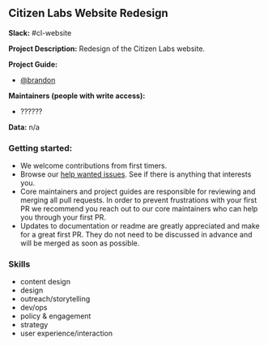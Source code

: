 ## Citizen Labs Website Redesign

**Slack:** #cl-website

**Project Description:**
Redesign of the Citizen Labs website.

**Project Guide:**  
* [@brandon](https://citizenlabs.slack.com/messages/@brandon/)

**Maintainers (people with write access):**
* ??????

**Data:** n/a

### Getting started:
* We welcome contributions from first timers.
* Browse our [help wanted issues](https://waffle.io/citizenlabsgr/site). See if there is anything that interests you.
* Core maintainers and project guides are responsible for reviewing and merging all pull requests. In order to prevent frustrations with your first PR we recommend you reach out to our core maintainers who can help you through your first PR.
* Updates to documentation or readme are greatly appreciated and make for a great first PR. They do not need to be discussed in advance and will be merged as soon as possible.


### Skills
* content design
* design
* outreach/storytelling
* dev/ops
* policy & engagement
* strategy
* user experience/interaction
